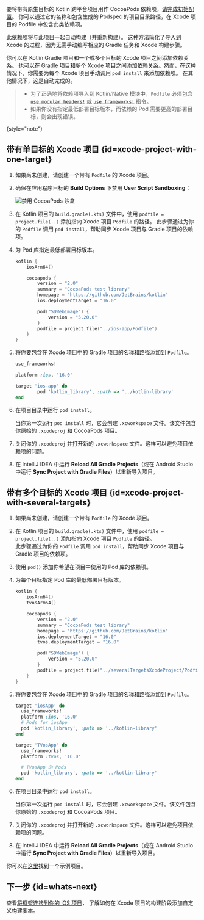 [//]: # (title: 使用 Kotlin Gradle 项目作为 CocoaPods 依赖)

要将带有原生目标的 Kotlin 跨平台项目用作 CocoaPods 依赖项，[请完成初始配置](native-cocoapods.md#set-up-an-environment-to-work-with-cocoapods)。
你可以通过它的名称和包含生成的 Podspec 的项目目录路径，在 Xcode 项目的 Podfile 中包含此类依赖项。

此依赖项将与此项目一起自动构建（并重新构建）。
这种方法简化了导入到 Xcode 的过程，因为无需手动编写相应的 Gradle 任务和 Xcode 构建步骤。

你可以在 Kotlin Gradle 项目和一个或多个目标的 Xcode 项目之间添加依赖关系。
也可以在 Gradle 项目和多个 Xcode 项目之间添加依赖关系。然而，在这种情况下，你需要为每个 Xcode 项目手动调用 `pod install` 来添加依赖项。
在其他情况下，这是自动完成的。

> * 为了正确地将依赖项导入到 Kotlin/Native 模块中，`Podfile` 必须包含
>   [`use_modular_headers!`](https://guides.cocoapods.org/syntax/podfile.html#use_modular_headers_bang) 或
>   [`use_frameworks!`](https://guides.cocoapods.org/syntax/podfile.html#use_frameworks_bang) 指令。
> * 如果你没有指定最低部署目标版本，而依赖的 Pod 需要更高的部署目标，则会出现错误。
>
{style="note"}

## 带有单目标的 Xcode 项目 {id=xcode-project-with-one-target}

1. 如果尚未创建，请创建一个带有 `Podfile` 的 Xcode 项目。
2. 确保在应用程序目标的 **Build Options** 下禁用 **User Script Sandboxing**：

   ![禁用 CocoaPods 沙盒](disable-sandboxing-cocoapods.png)

3. 在 Kotlin 项目的 `build.gradle(.kts)` 文件中，使用 `podfile = project.file(..)` 添加指向 Xcode 项目 `Podfile` 的路径。
   此步骤通过为你的 `Podfile` 调用 `pod install`，帮助同步 Xcode 项目与 Gradle 项目的依赖项。
4. 为 Pod 库指定最低部署目标版本。

    ```kotlin
    kotlin {
        iosArm64()

        cocoapods {
            version = "2.0"
            summary = "CocoaPods test library"
            homepage = "https://github.com/JetBrains/kotlin"
            ios.deploymentTarget = "16.0"
   
            pod("SDWebImage") {
                version = "5.20.0"
            }
            podfile = project.file("../ios-app/Podfile")
        }
    }
    ```

5. 将你要包含在 Xcode 项目中的 Gradle 项目的名称和路径添加到 `Podfile`。

    ```ruby
    use_frameworks!

    platform :ios, '16.0'

    target 'ios-app' do
            pod 'kotlin_library', :path => '../kotlin-library'
    end
    ```

6. 在项目目录中运行 `pod install`。

   当你第一次运行 `pod install` 时，它会创建 `.xcworkspace` 文件。该文件包含你原始的 `.xcodeproj` 和 CocoaPods 项目。
7. 关闭你的 `.xcodeproj` 并打开新的 `.xcworkspace` 文件。这样可以避免项目依赖项的问题。
8. 在 IntelliJ IDEA 中运行 **Reload All Gradle Projects**（或在 Android Studio 中运行 **Sync Project with Gradle Files**）以重新导入项目。

## 带有多个目标的 Xcode 项目 {id=xcode-project-with-several-targets}

1. 如果尚未创建，请创建一个带有 `Podfile` 的 Xcode 项目。
2. 在 Kotlin 项目的 `build.gradle(.kts)` 文件中，使用 `podfile = project.file(..)` 添加指向 Xcode 项目 `Podfile` 的路径。  
   此步骤通过为你的 `Podfile` 调用 `pod install`，帮助同步 Xcode 项目与 Gradle 项目的依赖项。
3. 使用 `pod()` 添加你希望在项目中使用的 Pod 库的依赖项。
4. 为每个目标指定 Pod 库的最低部署目标版本。

    ```kotlin
    kotlin {
        iosArm64()
        tvosArm64()

        cocoapods {
            version = "2.0"
            summary = "CocoaPods test library"
            homepage = "https://github.com/JetBrains/kotlin"
            ios.deploymentTarget = "16.0"
            tvos.deploymentTarget = "16.0"

            pod("SDWebImage") {
                version = "5.20.0"
            }
            podfile = project.file("../severalTargetsXcodeProject/Podfile") // 指定 Podfile 的路径
        }
    }
    ```

5. 将你要包含在 Xcode 项目中的 Gradle 项目的名称和路径添加到 `Podfile`。

    ```ruby
    target 'iosApp' do
      use_frameworks!
      platform :ios, '16.0'
      # Pods for iosApp
      pod 'kotlin_library', :path => '../kotlin-library'
    end

    target 'TVosApp' do
      use_frameworks!
      platform :tvos, '16.0'

      # TVosApp 的 Pods
      pod 'kotlin_library', :path => '../kotlin-library'
    end
    ```

6. 在项目目录中运行 `pod install`。

   当你第一次运行 `pod install` 时，它会创建 `.xcworkspace` 文件。该文件包含你原始的 `.xcodeproj` 和 CocoaPods 项目。
7. 关闭你的 `.xcodeproj` 并打开新的 `.xcworkspace` 文件。这样可以避免项目依赖项的问题。
8. 在 IntelliJ IDEA 中运行 **Reload All Gradle Projects**（或在 Android Studio 中运行 **Sync Project with Gradle Files**）以重新导入项目。

你可以在[这里](https://github.com/Kotlin/kmm-with-cocoapods-multitarget-xcode-sample)找到一个示例项目。

## 下一步 {id=whats-next}

查看[将框架连接到你的 iOS 项目](https://www.jetbrains.com/help/kotlin-multiplatform-dev/multiplatform-integrate-in-existing-app.html#connect-the-framework-to-your-ios-project)，
了解如何在 Xcode 项目的构建阶段添加自定义构建脚本。
